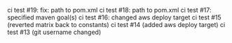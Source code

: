 ci test #19: fix: path to pom.xml
ci test #18: path to pom.xml
ci test #17: specified maven goal(s)
ci test #16: changed aws deploy target
ci test #15 (reverted matrix back to constants)
ci test #14 (added aws deploy target)
ci test #13 (git username changed)

